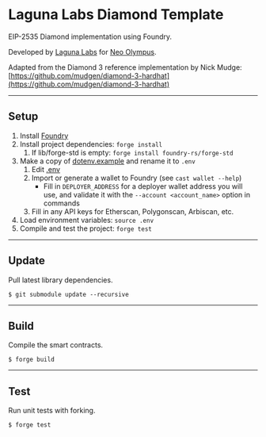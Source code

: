 # Laguna Labs Diamond Template
EIP-2535 Diamond implementation using Foundry.

Developed by [Laguna Labs](https://lagunalabs.co) for [Neo Olympus]().

Adapted from the Diamond 3 reference implementation by Nick Mudge:
[https://github.com/mudgen/diamond-3-hardhat](https://github.com/mudgen/diamond-3-hardhat)

---

## Setup

1. Install [Foundry](https://book.getfoundry.sh/getting-started/installation)
2. Install project dependencies: `forge install`
   1. If lib/forge-std is empty: `forge install foundry-rs/forge-std`
3. Make a copy of [dotenv.example](dotenv.example) and rename it to `.env`
   1. Edit [.env](.env)
   2. Import or generate a wallet to Foundry (see `cast wallet --help`)
      - Fill in `DEPLOYER_ADDRESS` for a deployer wallet address you will use, and validate it with the `--account <account_name>` option in commands
   3. Fill in any API keys for Etherscan, Polygonscan, Arbiscan, etc.
4. Load environment variables: `source .env`
5. Compile and test the project: `forge test`

---

## Update
Pull latest library dependencies.
```
$ git submodule update --recursive
```

---

## Build
Compile the smart contracts.

```shell
$ forge build
```

---

## Test
Run unit tests with forking.
```shell
$ forge test
```
